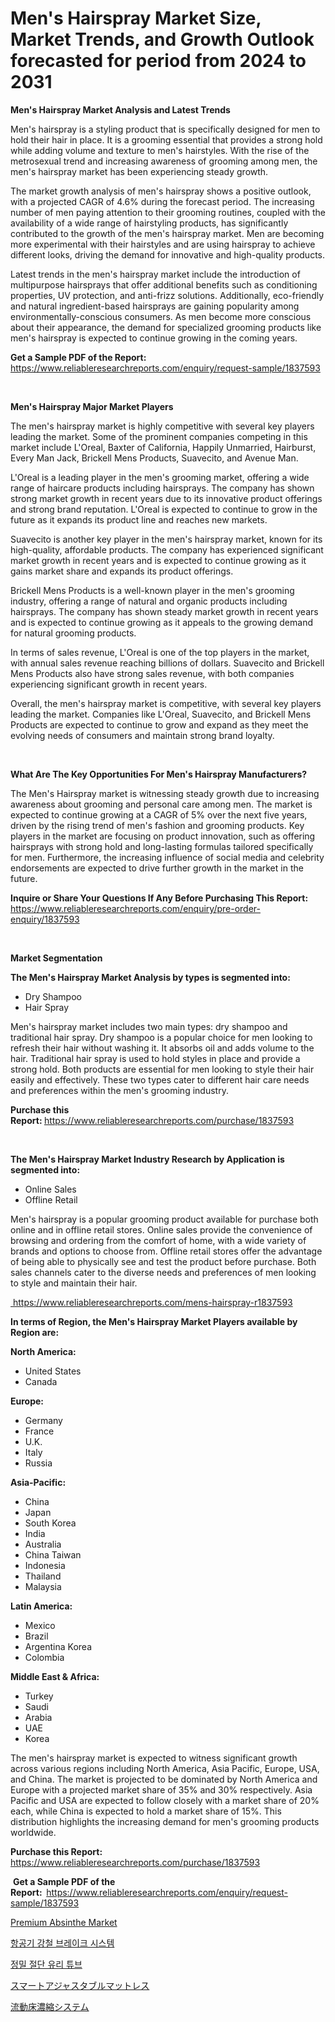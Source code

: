<p><h1>Men's Hairspray Market Size, Market Trends, and Growth Outlook forecasted for period from 2024 to 2031</h1></p><p><strong>Men's Hairspray Market Analysis and Latest Trends</strong></p>
<p><p>Men's hairspray is a styling product that is specifically designed for men to hold their hair in place. It is a grooming essential that provides a strong hold while adding volume and texture to men's hairstyles. With the rise of the metrosexual trend and increasing awareness of grooming among men, the men's hairspray market has been experiencing steady growth.</p><p>The market growth analysis of men's hairspray shows a positive outlook, with a projected CAGR of 4.6% during the forecast period. The increasing number of men paying attention to their grooming routines, coupled with the availability of a wide range of hairstyling products, has significantly contributed to the growth of the men's hairspray market. Men are becoming more experimental with their hairstyles and are using hairspray to achieve different looks, driving the demand for innovative and high-quality products.</p><p>Latest trends in the men's hairspray market include the introduction of multipurpose hairsprays that offer additional benefits such as conditioning properties, UV protection, and anti-frizz solutions. Additionally, eco-friendly and natural ingredient-based hairsprays are gaining popularity among environmentally-conscious consumers. As men become more conscious about their appearance, the demand for specialized grooming products like men's hairspray is expected to continue growing in the coming years.</p></p>
<p><strong>Get a Sample PDF of the Report:&nbsp;</strong> <a href="https://www.reliableresearchreports.com/enquiry/request-sample/1837593">https://www.reliableresearchreports.com/enquiry/request-sample/1837593</a></p>
<p>&nbsp;</p>
<p><strong>Men's Hairspray Major Market Players</strong></p>
<p><p>The men's hairspray market is highly competitive with several key players leading the market. Some of the prominent companies competing in this market include L'Oreal, Baxter of California, Happily Unmarried, Hairburst, Every Man Jack, Brickell Mens Products, Suavecito, and Avenue Man.</p><p>L'Oreal is a leading player in the men's grooming market, offering a wide range of haircare products including hairsprays. The company has shown strong market growth in recent years due to its innovative product offerings and strong brand reputation. L'Oreal is expected to continue to grow in the future as it expands its product line and reaches new markets.</p><p>Suavecito is another key player in the men's hairspray market, known for its high-quality, affordable products. The company has experienced significant market growth in recent years and is expected to continue growing as it gains market share and expands its product offerings.</p><p>Brickell Mens Products is a well-known player in the men's grooming industry, offering a range of natural and organic products including hairsprays. The company has shown steady market growth in recent years and is expected to continue growing as it appeals to the growing demand for natural grooming products.</p><p>In terms of sales revenue, L'Oreal is one of the top players in the market, with annual sales revenue reaching billions of dollars. Suavecito and Brickell Mens Products also have strong sales revenue, with both companies experiencing significant growth in recent years.</p><p>Overall, the men's hairspray market is competitive, with several key players leading the market. Companies like L'Oreal, Suavecito, and Brickell Mens Products are expected to continue to grow and expand as they meet the evolving needs of consumers and maintain strong brand loyalty.</p></p>
<p>&nbsp;</p>
<p><strong>What Are The Key Opportunities For Men's Hairspray Manufacturers?</strong></p>
<p><p>The Men's Hairspray market is witnessing steady growth due to increasing awareness about grooming and personal care among men. The market is expected to continue growing at a CAGR of 5% over the next five years, driven by the rising trend of men's fashion and grooming products. Key players in the market are focusing on product innovation, such as offering hairsprays with strong hold and long-lasting formulas tailored specifically for men. Furthermore, the increasing influence of social media and celebrity endorsements are expected to drive further growth in the market in the future.</p></p>
<p><strong>Inquire or Share Your Questions If Any Before Purchasing This Report:</strong> <a href="https://www.reliableresearchreports.com/enquiry/pre-order-enquiry/1837593">https://www.reliableresearchreports.com/enquiry/pre-order-enquiry/1837593</a></p>
<p>&nbsp;</p>
<p><strong>Market Segmentation</strong></p>
<p><strong>The Men's Hairspray Market Analysis by types is segmented into:</strong></p>
<p><ul><li>Dry Shampoo</li><li>Hair Spray</li></ul></p>
<p><p>Men's hairspray market includes two main types: dry shampoo and traditional hair spray. Dry shampoo is a popular choice for men looking to refresh their hair without washing it. It absorbs oil and adds volume to the hair. Traditional hair spray is used to hold styles in place and provide a strong hold. Both products are essential for men looking to style their hair easily and effectively. These two types cater to different hair care needs and preferences within the men's grooming industry.</p></p>
<p><strong>Purchase this Report:&nbsp;</strong><a href="https://www.reliableresearchreports.com/purchase/1837593">https://www.reliableresearchreports.com/purchase/1837593</a></p>
<p>&nbsp;</p>
<p><strong>The Men's Hairspray Market Industry Research by Application is segmented into:</strong></p>
<p><ul><li>Online Sales</li><li>Offline Retail</li></ul></p>
<p><p>Men's hairspray is a popular grooming product available for purchase both online and in offline retail stores. Online sales provide the convenience of browsing and ordering from the comfort of home, with a wide variety of brands and options to choose from. Offline retail stores offer the advantage of being able to physically see and test the product before purchase. Both sales channels cater to the diverse needs and preferences of men looking to style and maintain their hair.</p></p>
<p><a href="https://www.reliableresearchreports.com/mens-hairspray-r1837593">&nbsp;https://www.reliableresearchreports.com/mens-hairspray-r1837593</a></p>
<p><strong>In terms of Region, the Men's Hairspray Market Players available by Region are:</strong></p>
<p>
    <p> <strong> North America: </strong>
        <ul>
            <li>United States</li>
            <li>Canada</li>
        </ul>
        </p> 
    <p> <strong> Europe: </strong>
        <ul>
            <li>Germany</li>
            <li>France</li>
            <li>U.K.</li>
            <li>Italy</li>
            <li>Russia</li>
        </ul>
        </p> 
    <p> <strong> Asia-Pacific: </strong>
        <ul>
            <li>China</li>
            <li>Japan</li>
            <li>South Korea</li>
            <li>India</li>
            <li>Australia</li>
            <li>China Taiwan</li>
            <li>Indonesia</li>
            <li>Thailand</li>
            <li>Malaysia</li>
        </ul>
        </p> 
    <p> <strong> Latin America: </strong>
        <ul>
            <li>Mexico</li>
            <li>Brazil</li>
            <li>Argentina Korea</li>
            <li>Colombia</li>
        </ul>
        </p> 
    <p> <strong> Middle East & Africa: </strong>
        <ul>
            <li>Turkey</li>
            <li>Saudi</li>
            <li>Arabia</li>
            <li>UAE</li>
            <li>Korea</li>
        </ul>
    </p>
    </p>
<p><p>The men's hairspray market is expected to witness significant growth across various regions including North America, Asia Pacific, Europe, USA, and China. The market is projected to be dominated by North America and Europe with a projected market share of 35% and 30% respectively. Asia Pacific and USA are expected to follow closely with a market share of 20% each, while China is expected to hold a market share of 15%. This distribution highlights the increasing demand for men's grooming products worldwide.</p></p>
<p><strong>Purchase this Report: </strong><a href="https://www.reliableresearchreports.com/purchase/1837593">https://www.reliableresearchreports.com/purchase/1837593</a></p>
<p>&nbsp;<strong>Get a Sample PDF of the Report:&nbsp;&nbsp;</strong><a href="https://www.reliableresearchreports.com/enquiry/request-sample/1837593">https://www.reliableresearchreports.com/enquiry/request-sample/1837593</a></p>
<p><strong></strong></p>
<p><p><a href="https://github.com/bznecsdb5/Market-Research-Report-List-1/blob/main/premium-absinthe-market.md">Premium Absinthe Market</a></p><p><a href="https://medium.com/@ethawolf/%EB%B9%84%ED%96%89%EA%B8%B0-%EA%B0%95%EC%B2%A0-%EB%B8%8C%EB%A0%88%EC%9D%B4%ED%81%AC-%EC%8B%9C%EC%8A%A4%ED%85%9C-%EC%82%B0%EC%97%85-%EB%B6%84%EC%84%9D-%EB%B3%B4%EA%B3%A0%EC%84%9C-%EC%8B%9C%EC%9E%A5-%EA%B7%9C%EB%AA%A8-%EC%A0%90%EC%9C%A0%EC%9C%A8-%EC%9D%91%EC%9A%A9%EB%B6%84%EC%95%BC-%EC%A7%80%EC%97%AD-%EA%B2%BD%EC%9F%81-%EC%A0%84%EB%9E%B5%EB%B3%84-%EB%8F%99%ED%96%A5-2024-2031-4ce1a26f182b">항공기 강철 브레이크 시스템</a></p><p><a href="https://medium.com/@frankfurter67567/%EA%B8%80%EB%A1%9C%EB%B2%8C-%EC%A0%95%EB%B0%80-%EA%B0%80%EA%B3%B5-%EC%9C%A0%EB%A6%AC-%EA%B4%80-%EC%8B%9C%EC%9E%A5-%EA%B7%9C%EB%AA%A8-%EB%B0%8F-%EC%A0%90%EC%9C%A0%EC%9C%A8-%EB%B6%84%EC%84%9D-%EC%A0%9C%ED%92%88-%EC%9C%A0%ED%98%95-%EC%9D%91%EC%9A%A9-%EB%B6%84%EC%95%BC-%EC%A7%80%EC%97%AD%EB%B3%84-%EC%98%88%EC%B8%A1-2024-2031-35d0e9be6d29">정밀 절단 유리 튜브</a></p><p><a href="https://github.com/avbqbctihcbe2/Market-Research-Report-List-2/blob/main/6911328141606.md">スマートアジャスタブルマットレス</a></p><p><a href="https://github.com/luffiazaza/Market-Research-Report-List-2/blob/main/7612973141607.md">流動床濃縮システム</a></p></p>